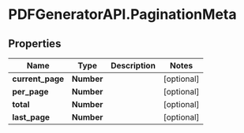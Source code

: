 # PDFGeneratorAPI.PaginationMeta

## Properties

Name | Type | Description | Notes
------------ | ------------- | ------------- | -------------
**current_page** | **Number** |  | [optional] 
**per_page** | **Number** |  | [optional] 
**total** | **Number** |  | [optional] 
**last_page** | **Number** |  | [optional] 


